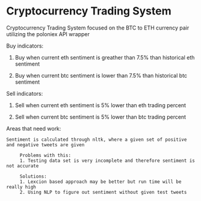 # Cryptocurrency Trading System
Cryptocurrency Trading System focused on the BTC to ETH currency pair utilizing the poloniex API wrapper

Buy indicators: 

   1. Buy when current eth sentiment is greather than 7.5% than historical eth sentiment
   
   2. Buy when current btc sentiment is lower than 7.5% than historical btc sentiment

Sell indicators:
   1. Sell when current eth sentiment is 5% lower than eth trading percent
   
   2. Sell when current btc sentiment is 5% lower than btc trading percent



Areas that need work: 

    Sentiment is calculated through nltk, where a given set of positive and negative tweets are given

         Problems with this: 
         1. Testing data set is very incomplete and therefore sentiment is not accurate

         Solutions:
         1. Lexcion based approach may be better but run time will be really high 
         2. Using NLP to figure out sentiment without given test tweets

